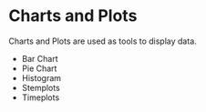 # Charts and Plots

Charts and Plots are used as tools to display data.

* Bar Chart
* Pie Chart
* Histogram
* Stemplots
* Timeplots 

